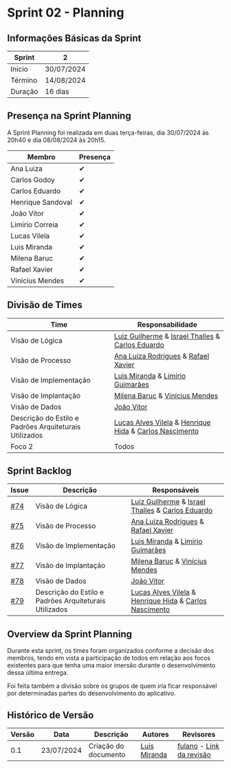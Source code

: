# Sprint 02 - Planning

## Informações Básicas da Sprint

| Sprint  | 2             |
|---------|---------------|
| Início  | 30/07/2024    |
| Término | 14/08/2024    |
| Duração | 16 dias       |

## Presença na Sprint Planning

A Sprint Planning foi realizada em duas terça-feiras, dia 30/07/2024 às 20h40 e dia 08/08/2024 às 20h15.

| Membro                | Presença |
|-----------------------|----------|
| Ana Luiza             | ✔        |
| Carlos Godoy          | ✔        |
| Carlos Eduardo        | ✔        |
| Henrique Sandoval     | ✔        |
| João Vítor            | ✔        |
| Limirio Correia       | ✔        |
| Lucas Vilela          | ✔        |
| Luis Miranda          | ✔        |
| Milena Baruc          | ✔        |
| Rafael Xavier         | ✔        |
| Vinicius Mendes       | ✔        |

## Divisão de Times

| Time                  | Responsabilidade   |
|-----------------------|--------------------|
| Visão de Lógica     | [Luiz Guilherme](https://github.com/luizpettengill) & [Israel Thalles](https://github.com/IsraelThalles) & [Carlos Eduardo](https://github.com/CarlosEduardoMendesdeMesquita)                                                                                                              |
| Visão de Processo      | [Ana Luíza Rodrigues](https://github.com/analuizargds) & [Rafael Xavier](https://www.github.com/rafaelxavierr)                                                                                                                                                      |
| Visão de Implementação | [Luis Miranda](https://github.com/LuisMiranda10) & [Limírio Guimarães](https://github.com/LimirioGuimaraes)                                                                                                                                            |
| Visão de Implantação | [Milena Baruc](https://github.com/MilenaBaruc) &  [Vinícius Mendes](https://github.com/yabamiah)                                                           |             
| Visão de Dados | [João Vitor](https://www.github.com/Jvsoutomaior)                                                           |            
| Descrição do Estilo e Padrões Arquiteturais Utilizados | [Lucas Alves Vilela](https://github.com/Lucas-AV) & [Henrique Hida](https://github.com/HenriqueHida) & [Carlos Nascimento](https://github.com/CDGodoy)                                                 
| Foco 2 |  Todos |

## Sprint Backlog

| Issue | Descrição | Responsáveis |
|-------|-----------|--------------|
| [#74](https://github.com/UnBArqDsw2024-1/2024.1_G2_My_Music/issues/74)   | Visão de Lógica                     | [Luiz Guilherme](https://github.com/luizpettengill) & [Israel Thalles](https://github.com/IsraelThalles) & [Carlos Eduardo](https://github.com/CarlosEduardoMendesdeMesquita)            |
| [#75](https://github.com/UnBArqDsw2024-1/2024.1_G2_My_Music/issues/75)   | Visão de Processo        | [Ana Luíza Rodrigues](https://github.com/analuizargds) & [Rafael Xavier](https://www.github.com/rafaelxavierr)            |
| [#76](https://github.com/UnBArqDsw2024-1/2024.1_G2_My_Music/issues/76)   | Visão de Implementação         | [Luis Miranda](https://github.com/LuisMiranda10) & [Limírio Guimarães](https://github.com/LimirioGuimaraes)           |
| [#77](https://github.com/UnBArqDsw2024-1/2024.1_G2_My_Music/issues/77)   | Visão de Implantação         | [Milena Baruc](https://github.com/MilenaBaruc) &  [Vinícius Mendes](https://github.com/yabamiah)            |
| [#78](https://github.com/UnBArqDsw2024-1/2024.1_G2_My_Music/issues/78)   | Visão de Dados         | [João Vitor](https://www.github.com/Jvsoutomaior)   |
| [#79](https://github.com/UnBArqDsw2024-1/2024.1_G2_My_Music/issues/79)    | Descrição do Estilo e Padrões Arquiteturais Utilizados          | [Lucas Alves Vilela](https://github.com/Lucas-AV) & [Henrique Hida](https://github.com/HenriqueHida) & [Carlos Nascimento](https://github.com/CDGodoy)      |

## Overview da Sprint Planning

Durante esta sprint, os times foram organizados conforme a decisão dos membros, tendo em vista a participação de todos em relação aos focos existentes para que tenha uma maior imersão durante o desenvolvimento dessa última entrega. 

Foi feita também a divisão sobre os grupos de quem iria ficar responsável por determinadas partes do desenvolvimento do aplicativo.

## Histórico de Versão

| Versão | Data       | Descrição                                               | Autores                        | Revisores |
| ------ | ---------- | ------------------------------------------------------- | ------------------------------ | --------- |
| 0.1    | 23/07/2024 | Criação do documento |  [Luis Miranda](https://github.com/LuisMiranda10) | [fulano](Nome) - [Link da revisão]() || 
